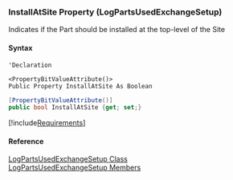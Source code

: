 ﻿### InstallAtSite Property (LogPartsUsedExchangeSetup)

Indicates if the Part should be installed at the top-level of the Site

#### Syntax

```vbnet
'Declaration

<PropertyBitValueAttribute()>
Public Property InstallAtSite As Boolean
```

```csharp
[PropertyBitValueAttribute()]
public bool InstallAtSite {get; set;}
```

[!include[Requirements](../partials/requirements.md)]

#### Reference

[LogPartsUsedExchangeSetup Class](FChoice.Toolkits.Clarify~FChoice.Toolkits.Clarify.FieldOps.LogPartsUsedExchangeSetup.md)  
[LogPartsUsedExchangeSetup Members](FChoice.Toolkits.Clarify~FChoice.Toolkits.Clarify.FieldOps.LogPartsUsedExchangeSetup_members.md)